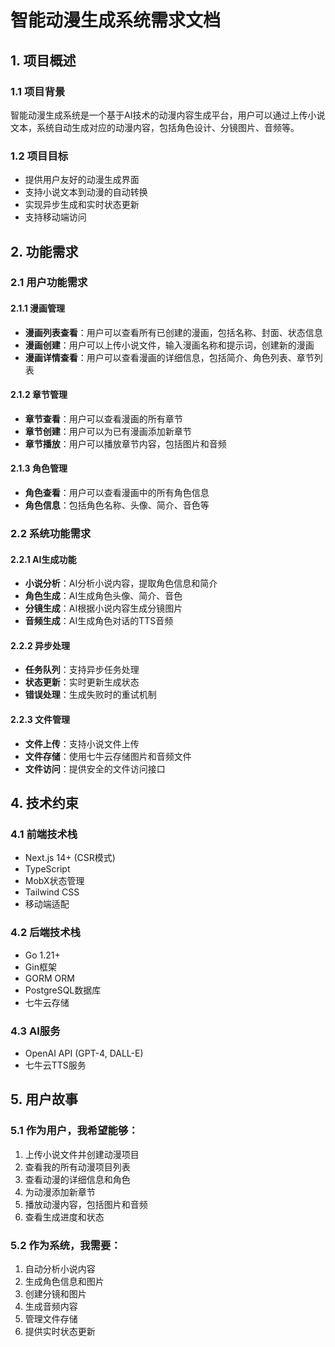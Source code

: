 # 智能动漫生成系统需求文档

## 1. 项目概述

### 1.1 项目背景
智能动漫生成系统是一个基于AI技术的动漫内容生成平台，用户可以通过上传小说文本，系统自动生成对应的动漫内容，包括角色设计、分镜图片、音频等。

### 1.2 项目目标
- 提供用户友好的动漫生成界面
- 支持小说文本到动漫的自动转换
- 实现异步生成和实时状态更新
- 支持移动端访问

## 2. 功能需求

### 2.1 用户功能需求

#### 2.1.1 漫画管理
- **漫画列表查看**：用户可以查看所有已创建的漫画，包括名称、封面、状态信息
- **漫画创建**：用户可以上传小说文件，输入漫画名称和提示词，创建新的漫画
- **漫画详情查看**：用户可以查看漫画的详细信息，包括简介、角色列表、章节列表

#### 2.1.2 章节管理
- **章节查看**：用户可以查看漫画的所有章节
- **章节创建**：用户可以为已有漫画添加新章节
- **章节播放**：用户可以播放章节内容，包括图片和音频

#### 2.1.3 角色管理
- **角色查看**：用户可以查看漫画中的所有角色信息
- **角色信息**：包括角色名称、头像、简介、音色等

### 2.2 系统功能需求

#### 2.2.1 AI生成功能
- **小说分析**：AI分析小说内容，提取角色信息和简介
- **角色生成**：AI生成角色头像、简介、音色
- **分镜生成**：AI根据小说内容生成分镜图片
- **音频生成**：AI生成角色对话的TTS音频

#### 2.2.2 异步处理
- **任务队列**：支持异步任务处理
- **状态更新**：实时更新生成状态
- **错误处理**：生成失败时的重试机制

#### 2.2.3 文件管理
- **文件上传**：支持小说文件上传
- **文件存储**：使用七牛云存储图片和音频文件
- **文件访问**：提供安全的文件访问接口

## 4. 技术约束

### 4.1 前端技术栈
- Next.js 14+ (CSR模式)
- TypeScript
- MobX状态管理
- Tailwind CSS
- 移动端适配

### 4.2 后端技术栈
- Go 1.21+
- Gin框架
- GORM ORM
- PostgreSQL数据库
- 七牛云存储

### 4.3 AI服务
- OpenAI API (GPT-4, DALL-E)
- 七牛云TTS服务

## 5. 用户故事

### 5.1 作为用户，我希望能够：
1. 上传小说文件并创建动漫项目
2. 查看我的所有动漫项目列表
3. 查看动漫的详细信息和角色
4. 为动漫添加新章节
5. 播放动漫内容，包括图片和音频
6. 查看生成进度和状态

### 5.2 作为系统，我需要：
1. 自动分析小说内容
2. 生成角色信息和图片
3. 创建分镜和图片
4. 生成音频内容
5. 管理文件存储
6. 提供实时状态更新

